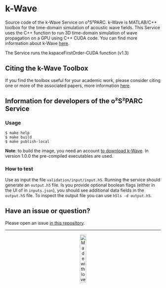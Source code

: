 # k-Wave

Source code of the k-Wave Service on o²S²PARC. k-Wave is MATLAB/C++ toolbox for the time-domain simulation of acoustic wave fields. This Service uses the C++ function to run 3D time-domain simulation of wave propagation on a GPU using C++ CUDA code. You can find more information about k-Wave [here](http://www.k-wave.org/index.php).

The Service runs the kspaceFirstOrder-CUDA function (v1.3)

## Citing the k-Wave Toolbox
If you find the toolbox useful for your academic work, please consider citing one or more of the associated papers, more information [here](http://www.k-wave.org/license.php).

## Information for developers of the o²S²PARC Service
### Usage

```console
$ make help
$ make build
$ make publish-local 
```
**Note**: to build the image, you need an account [to download k-Wave](http://www.k-wave.org/download.php). In version 1.0.0 the pre-compiled executables are used.

### How to test
Use as input the file `validation/input/input.h5`. Running the service should generate an `output.h5` file. 
Is you provide optional boolean flags (either in the UI of in `inputs.json`), you should see additional data fields in the `output.h5` file. To inspect the output file you can use `h5ls -d output.h5`.

## Have an issue or question?

Please open an issue [in this repository](https://github.com/ITISFoundation/k-wave/issues/).

---
<p align="center">
<image src="https://github.com/ITISFoundation/osparc-simcore-python-client/blob/4e8b18494f3191d55f6692a6a605818aeeb83f95/docs/_media/mwl.png" alt="Made with love at www.z43.swiss" width="20%" />
</p>

